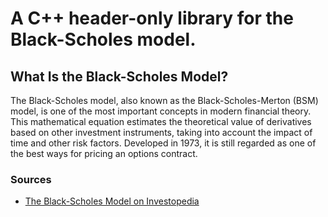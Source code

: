# A C++ header-only library for the Black-Scholes model.

## What Is the Black-Scholes Model?
The Black-Scholes model, also known as the Black-Scholes-Merton (BSM) model, is one of the most important concepts in modern financial theory. This mathematical equation estimates the theoretical value of derivatives based on other investment instruments, taking into account the impact of time and other risk factors. Developed in 1973, it is still regarded as one of the best ways for pricing an options contract.

### Sources
- [The Black-Scholes Model on Investopedia](https://www.investopedia.com/terms/b/blackscholes.asp)